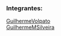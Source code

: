 ### Integrantes:
[GuilhermeVolpato](https://github.com/GuilhermeVolpato)<br>
[GuilhermeMSilveira](https://github.com/GuilhermeMSilveira)<br>

